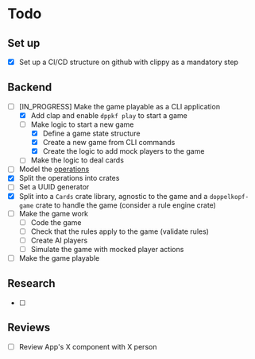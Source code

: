 # Todo

## Set up
- [x] Set up a CI/CD structure on github with clippy as a mandatory step

## Backend 

- [ ] [IN_PROGRESS] Make the game playable as a CLI application
  - [x] Add clap and enable `dppkf play` to start a game
  - [ ] Make logic to start a new game
    - [x] Define a game state structure
    - [x] Create a new game from CLI commands
    - [x] Create the logic to add mock players to the game
  - [ ] Make the logic to deal cards
- [ ] Model the [operations](https://github.com/Rbatistab/dopplekopf-cdk/blob/main/docs/ARCHITECTURE_AND_DESIGN.md?plain=1#L68-L73)
- [x] Split the operations into crates
- [ ] Set a UUID generator
- [x] Split into a `Cards` crate library, agnostic to the game and a `doppelkopf-game` crate to handle the game (consider a rule engine crate)
- [ ] Make the game work
  - [ ] Code the game
  - [ ] Check that the rules apply to the game (validate rules)
  - [ ] Create AI players
  - [ ] Simulate the game with mocked player actions
- [ ] Make the game playable

## Research

- [ ] 

## Reviews

- [ ] Review App's X component with X person
